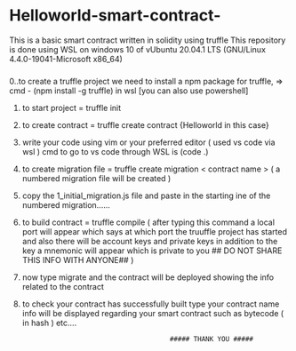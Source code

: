# Helloworld-smart-contract-
This is a basic smart contract written in solidity using truffle
 This repository is done using WSL on windows 10 of  vUbuntu 20.04.1 LTS (GNU/Linux 4.4.0-19041-Microsoft x86_64)
 ### 
 
 0..to create a truffle project we need to install a npm package for truffle, => cmd - (npm install -g truffle) in wsl [you can also use powershell]
 
 1. to start project = truffle init 
 
 2. to create contract = truffle create contract <contract name >  {Helloworld in this case}
  
 3. write your code using vim or your preferred editor ( used vs code via wsl ) cmd to go to vs code through WSL is (code .)
 
 4. to create migration file = truffle create migration < contract name >  ( a numbered migration file will be created )
 
 5. copy the 1_initial_migration.js file and paste in the starting ine of the numbered migration......
 
 6. to build contract =  truffle compile 
                          ( after typing this command a local port will appear which says at which port the truuffle project has started
                            and also there will be account keys and private keys
                            in addition to the key a mnemonic will appear which is private to you ## DO NOT SHARE THIS INFO WITH ANYONE## )

7. now type migrate and the contract will be deployed showing the info related to the contract

8. to check your contract has successfully built type your contract name 
                                              info will be displayed regarding your smart contract such as bytecode ( in hash ) etc....
                                              
                                            ##### THANK YOU #####
